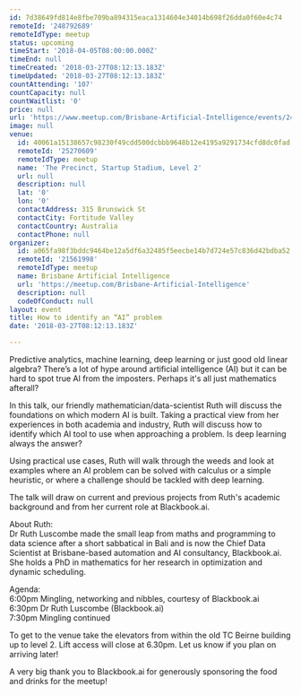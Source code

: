 ```yaml
---
id: 7d38649fd814e8fbe709ba894315eaca1314604e34014b698f26dda0f60e4c74
remoteId: '248792689'
remoteIdType: meetup
status: upcoming
timeStart: '2018-04-05T08:00:00.000Z'
timeEnd: null
timeCreated: '2018-03-27T08:12:13.183Z'
timeUpdated: '2018-03-27T08:12:13.183Z'
countAttending: '107'
countCapacity: null
countWaitlist: '0'
price: null
url: 'https://www.meetup.com/Brisbane-Artificial-Intelligence/events/248792689/'
image: null
venue:
  id: 40061a15138657c98230f49cdd500dcbbb9648b12e4195a9291734cfd8dc0fad
  remoteId: '25270609'
  remoteIdType: meetup
  name: 'The Precinct, Startup Stadium, Level 2'
  url: null
  description: null
  lat: '0'
  lon: '0'
  contactAddress: 315 Brunswick St
  contactCity: Fortitude Valley
  contactCountry: Australia
  contactPhone: null
organizer:
  id: a065fa98f3bddc9464be12a5df6a32485f5eecbe14b7d724e57c836d42bdba52
  remoteId: '21561998'
  remoteIdType: meetup
  name: Brisbane Artificial Intelligence
  url: 'https://meetup.com/Brisbane-Artificial-Intelligence'
  description: null
  codeOfConduct: null
layout: event
title: How to identify an “AI” problem
date: '2018-03-27T08:12:13.183Z'

---
```

<p>Predictive analytics, machine learning, deep learning or just good old linear algebra? There’s a lot of hype around artificial intelligence (AI) but it can be hard to spot true AI from the imposters. Perhaps it's all just mathematics afterall?</p> <p>In this talk, our friendly mathematician/data-scientist Ruth will discuss the foundations on which modern AI is built. Taking a practical view from her experiences in both academia and industry, Ruth will discuss how to identify which AI tool to use when approaching a problem. Is deep learning always the answer?</p> <p>Using practical use cases, Ruth will walk through the weeds and look at examples where an AI problem can be solved with calculus or a simple heuristic, or where a challenge should be tackled with deep learning.</p> <p>The talk will draw on current and previous projects from Ruth's academic background and from her current role at Blackbook.ai.</p> <p>About Ruth:<br/>Dr Ruth Luscombe made the small leap from maths and programming to data science after a short sabbatical in Bali and is now the Chief Data Scientist at Brisbane-based automation and AI consultancy, Blackbook.ai. She holds a PhD in mathematics for her research in optimization and dynamic scheduling.</p> <p>Agenda:<br/>6:00pm Mingling, networking and nibbles, courtesy of Blackbook.ai<br/>6:30pm Dr Ruth Luscombe (Blackbook.ai)<br/>7:30pm Mingling continued</p> <p>To get to the venue take the elevators from within the old TC Beirne building up to level 2. Lift access will close at 6.30pm. Let us know if you plan on arriving later!</p> <p>A very big thank you to Blackbook.ai for generously sponsoring the food and drinks for the meetup!</p>
